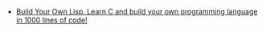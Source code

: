 

- [Build Your Own Lisp. Learn C and build your own programming language in 1000 lines of code!](http://buildyourownlisp.com/contents)

